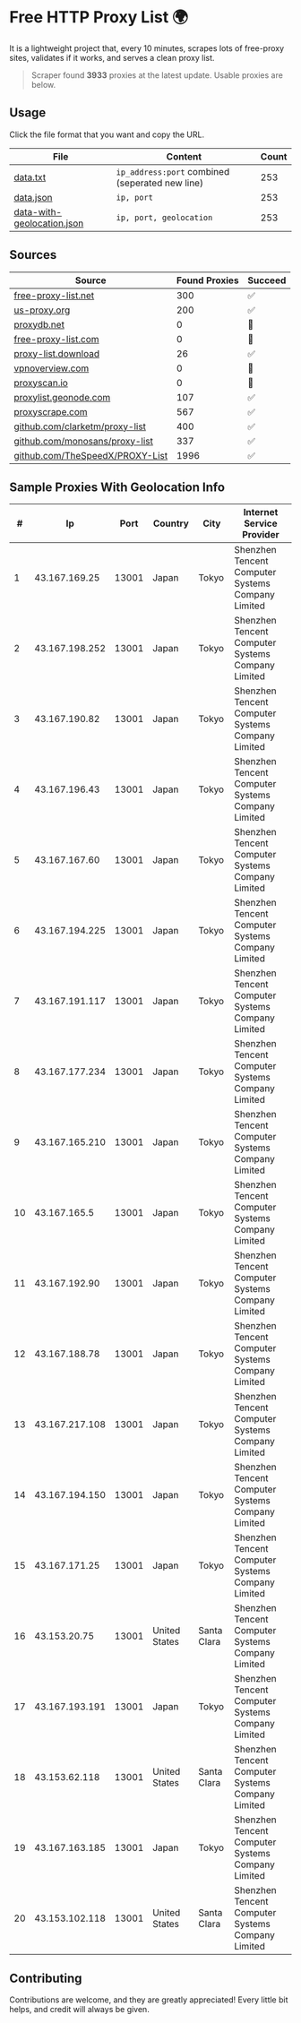 
# Free HTTP Proxy List 🌍

It is a lightweight project that, every 10 minutes, scrapes lots of free-proxy sites, validates if it works, and serves a clean proxy list.


> Scraper found **3933** proxies at the latest update. Usable proxies are below.

## Usage

Click the file format that you want and copy the URL.


|File|Content|Count|
|----|-------|-----|
|[data.txt](https://raw.githubusercontent.com/themiralay/Proxy-List-World/master/data.txt)|`ip_address:port` combined (seperated new line)|253|
|[data.json](https://raw.githubusercontent.com/themiralay/Proxy-List-World/master/data.json)|`ip, port`|253|
|[data-with-geolocation.json](https://raw.githubusercontent.com/themiralay/Proxy-List-World/master/data-with-geolocation.json)|`ip, port, geolocation`|253|

## Sources

|Source|Found Proxies|Succeed|
|------|-------------|-------|
|[free-proxy-list.net](https://free-proxy-list.net)|300|✅|
|[us-proxy.org](https://www.us-proxy.org)|200|✅|
|[proxydb.net](http://proxydb.net)|0|🚫|
|[free-proxy-list.com](https://free-proxy-list.com/?page=&port=&type%5B%5D=http&type%5B%5D=https&up_time=0&search=Search)|0|🚫|
|[proxy-list.download](https://www.proxy-list.download/HTTP)|26|✅|
|[vpnoverview.com](https://vpnoverview.com/privacy/anonymous-browsing/free-proxy-servers)|0|🚫|
|[proxyscan.io](https://www.proxyscan.io)|0|🚫|
|[proxylist.geonode.com](https://proxylist.geonode.com/api/proxy-list?limit=300&page=1&sort_by=lastChecked&sort_type=desc&protocols=http,https)|107|✅|
|[proxyscrape.com](https://api.proxyscrape.com/v2/?request=displayproxies&protocol=http&timeout=10000&country=all&ssl=all&anonymity=all)|567|✅|
|[github.com/clarketm/proxy-list](https://raw.githubusercontent.com/clarketm/proxy-list/master/proxy-list-raw.txt)|400|✅|
|[github.com/monosans/proxy-list](https://raw.githubusercontent.com/monosans/proxy-list/main/proxies/http.txt)|337|✅|
|[github.com/TheSpeedX/PROXY-List](https://raw.githubusercontent.com/TheSpeedX/PROXY-List/master/http.txt)|1996|✅|


## Sample Proxies With Geolocation Info

|#|Ip|Port|Country|City|Internet Service Provider|
|-|--|----|-------|----|-------------------------|
|1|43.167.169.25|13001|Japan|Tokyo|Shenzhen Tencent Computer Systems Company Limited|
|2|43.167.198.252|13001|Japan|Tokyo|Shenzhen Tencent Computer Systems Company Limited|
|3|43.167.190.82|13001|Japan|Tokyo|Shenzhen Tencent Computer Systems Company Limited|
|4|43.167.196.43|13001|Japan|Tokyo|Shenzhen Tencent Computer Systems Company Limited|
|5|43.167.167.60|13001|Japan|Tokyo|Shenzhen Tencent Computer Systems Company Limited|
|6|43.167.194.225|13001|Japan|Tokyo|Shenzhen Tencent Computer Systems Company Limited|
|7|43.167.191.117|13001|Japan|Tokyo|Shenzhen Tencent Computer Systems Company Limited|
|8|43.167.177.234|13001|Japan|Tokyo|Shenzhen Tencent Computer Systems Company Limited|
|9|43.167.165.210|13001|Japan|Tokyo|Shenzhen Tencent Computer Systems Company Limited|
|10|43.167.165.5|13001|Japan|Tokyo|Shenzhen Tencent Computer Systems Company Limited|
|11|43.167.192.90|13001|Japan|Tokyo|Shenzhen Tencent Computer Systems Company Limited|
|12|43.167.188.78|13001|Japan|Tokyo|Shenzhen Tencent Computer Systems Company Limited|
|13|43.167.217.108|13001|Japan|Tokyo|Shenzhen Tencent Computer Systems Company Limited|
|14|43.167.194.150|13001|Japan|Tokyo|Shenzhen Tencent Computer Systems Company Limited|
|15|43.167.171.25|13001|Japan|Tokyo|Shenzhen Tencent Computer Systems Company Limited|
|16|43.153.20.75|13001|United States|Santa Clara|Shenzhen Tencent Computer Systems Company Limited|
|17|43.167.193.191|13001|Japan|Tokyo|Shenzhen Tencent Computer Systems Company Limited|
|18|43.153.62.118|13001|United States|Santa Clara|Shenzhen Tencent Computer Systems Company Limited|
|19|43.167.163.185|13001|Japan|Tokyo|Shenzhen Tencent Computer Systems Company Limited|
|20|43.153.102.118|13001|United States|Santa Clara|Shenzhen Tencent Computer Systems Company Limited|



## Contributing

Contributions are welcome, and they are greatly appreciated! Every
little bit helps, and credit will always be given.

